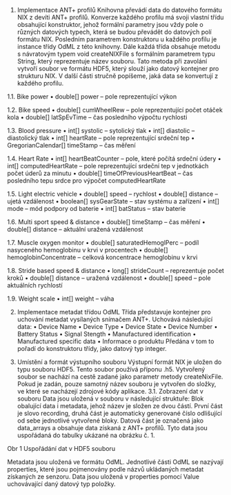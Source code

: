 1.	Implementace ANT+ profilů 
Knihovna převádí data do datového formátu NIX z devíti ANT+ profilů. Konverze každého profilu má svoji vlastní třídu obsahující konstruktor, jehož formální parametry jsou vždy pole o různých datových typech, která se budou převádět do datových polí formátu NIX. Posledním parametrem konstruktoru u každého profilu je instance třídy OdML z této knihovny. Dále každá třída obsahuje metodu s návratovým typem void createNIXFile s formálním parametrem typu String, který reprezentuje název souboru. Tato metoda při zavolání vytvoří soubor ve formátu HDF5, který slouží jako datový kontejner pro strukturu NIX. V další části stručně popíšeme, jaká data se konvertují z každého profilu.

1.1.	Bike power
•	double[] power – pole reprezentující výkon

1.2.	Bike speed
•	double[] cumWheelRew – pole reprezentující počet otáček kola
•	double[] latSpEvTime – čas posledního výpočtu rychlosti

1.3.	Blood pressure
•	int[] systolic – sytolický tlak 
•	int[] diastolic – diastolický tlak 
•	int[] heartRate – pole reprezentující srdeční tep
•	GregorianCalendar[] timeStamp – čas měření

1.4.	Heart Rate
•	 int[] heartBeatCounter – pole, které počítá srdeční údery
•	int[] computedHeartRate – pole reprezentující srdeční tep v jednotkách počet úderů za minutu
•	double[] timeOfPreviousHeartBeat – čas posledního tepu srdce pro výpočet computedHeartRate

1.5.	Light electric vehicle
•	double[] speed – rychlost 
•	double[] distance – ujetá vzdálenost
•	boolean[] sysGearState – stav systému a zařízení
•	int[] mode – mód podpory od baterie
•	int[] batStatus – stav baterie

1.6.	Multi sport speed & distance
•	double[] timeStamp – čas měření
•	double[] distance – aktuální uražená vzdálenost

1.7.	Muscle oxygen monitor
•	double[] saturatedHemoglPerc – podíl nasyceného hemoglobinu v krvi v procentech
•	double[] hemoglobinConcentrate – celková koncentrace hemoglobinu v krvi

1.8.	Stride based speed & distance
•	long[] strideCount – reprezentuje počet kroků
•	double[] distance – uražená vzdálenost
•	double[] speed – pole aktuálních rychlostí

1.9.	Weight scale
•	int[] weight – váha

2.	Implementace metadat třídou OdML
Třída představuje kontejner pro uchování metadat vysílaných snímačem ANT+.
Uchovává následující data:
•	Device Name
•	Device Type
•	Device State
•	Device Number
•	Battery Status
•	Signal Stength
•	Manufactured identification
•	Manufactured specific data
•	Informace o produktu
Předána v tom to pořadí do konstruktoru třídy, jako datový typ integer.

3.	Umístění a formát výstupního souboru
Výstupní formát NIX je uložen do typu souboru HDF5. Tento soubor používá příponu .h5. Vytvořený soubor se nachází na cestě zadané jako parametr metody createNixFile. Pokud je zadán, pouze samotný název souboru je vytvořen do složky, ve které se nacházejí zdrojové kódy aplikace.
3.1.	Zobrazení dat v souboru
Data jsou uložená v souboru v následující struktuře: Blok obalující data i metadata, jehož název je složen ze dvou částí. První část je slovo recording, druhá část je automaticky generované číslo odlišující od sebe jednotlivé vytvořené bloky. 
Datová část je označená jako data_arrays a obsahuje data získaná z ANT+ profilů. Tyto data jsou uspořádaná do tabulky ukázané na obrázku č. 1.







Obr 1 Uspořádání dat v HDF5 souboru

Metadata jsou uložená ve formátu OdML. Jednotlivé části OdML se nazývají properties, které jsou pojmenovány podle názvů ukládaných metadat získaných ze senzoru. Data jsou uložená v properties pomocí Value uchovávající daný datový typ položky.  

